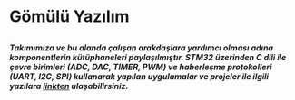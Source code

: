 # Gömülü Yazılım

##
***Takımımıza ve bu alanda çalışan arakdaşlara yardımcı olması adına komponentlerin kütüphaneleri paylaşılmıştır. STM32 üzerinden C dili ile çevre birimleri (ADC, DAC, TIMER, PWM) ve haberleşme protokolleri (UART, I2C, SPI) kullanarak yapılan uygulamalar ve projeler ile ilgili yazılara [linkten](https://github.com/cengizhantopcu53/stm32_ile_gomulu_yazilim/blob/main/stm32_ile_gomulu_yazilim.pdf) ulaşabilirsiniz.***
##
